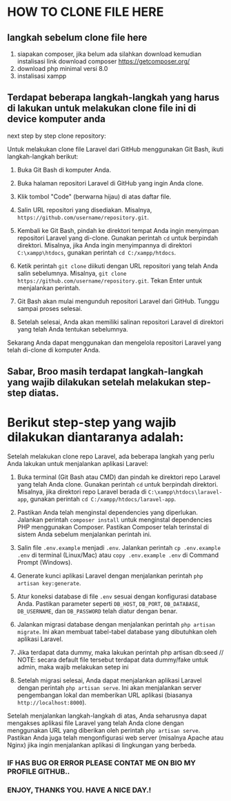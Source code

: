 # HOW TO CLONE FILE HERE

## langkah sebelum clone file here 

1. siapakan composer, jika belum ada silahkan download kemudian instalisasi
   link download composer https://getcomposer.org/
3. download php minimal versi 8.0
4. instalisasi xampp
   
## Terdapat beberapa langkah-langkah yang harus di lakukan untuk melakukan clone file ini di device komputer anda
next step by step clone repository:

Untuk melakukan clone file Laravel dari GitHub menggunakan Git Bash, ikuti langkah-langkah berikut:

1. Buka Git Bash di komputer Anda.

2. Buka halaman repositori Laravel di GitHub yang ingin Anda clone.

3. Klik tombol "Code" (berwarna hijau) di atas daftar file.

4. Salin URL repositori yang disediakan. Misalnya, `https://github.com/username/repository.git`.

5. Kembali ke Git Bash, pindah ke direktori tempat Anda ingin menyimpan repositori Laravel yang di-clone. Gunakan perintah `cd` untuk berpindah direktori. Misalnya, jika Anda ingin menyimpannya di direktori `C:\xampp\htdocs`, gunakan perintah `cd C:/xampp/htdocs`.

6. Ketik perintah `git clone` diikuti dengan URL repositori yang telah Anda salin sebelumnya. Misalnya, `git clone https://github.com/username/repository.git`. Tekan Enter untuk menjalankan perintah.

7. Git Bash akan mulai mengunduh repositori Laravel dari GitHub. Tunggu sampai proses selesai.

8. Setelah selesai, Anda akan memiliki salinan repositori Laravel di direktori yang telah Anda tentukan sebelumnya.

Sekarang Anda dapat menggunakan dan mengelola repositori Laravel yang telah di-clone di komputer Anda.


## Sabar, Broo masih terdapat langkah-langkah yang wajib dilakukan setelah melakukan step-step diatas.
# Berikut step-step yang wajib dilakukan diantaranya adalah: 

Setelah melakukan clone repo Laravel, ada beberapa langkah yang perlu Anda lakukan untuk menjalankan aplikasi Laravel:

1. Buka terminal (Git Bash atau CMD) dan pindah ke direktori repo Laravel yang telah Anda clone. Gunakan perintah `cd` untuk berpindah direktori. Misalnya, jika direktori repo Laravel berada di `C:\xampp\htdocs\laravel-app`, gunakan perintah `cd C:/xampp/htdocs/laravel-app`.

2. Pastikan Anda telah menginstal dependencies yang diperlukan. Jalankan perintah `composer install` untuk menginstal dependencies PHP menggunakan Composer. Pastikan Composer telah terinstal di sistem Anda sebelum menjalankan perintah ini.

3. Salin file `.env.example` menjadi `.env`. Jalankan perintah `cp .env.example .env` di terminal (Linux/Mac) atau `copy .env.example .env` di Command Prompt (Windows).

4. Generate kunci aplikasi Laravel dengan menjalankan perintah `php artisan key:generate`.

5. Atur koneksi database di file `.env` sesuai dengan konfigurasi database Anda. Pastikan parameter seperti `DB_HOST`, `DB_PORT`, `DB_DATABASE`, `DB_USERNAME`, dan `DB_PASSWORD` telah diatur dengan benar.

6. Jalankan migrasi database dengan menjalankan perintah `php artisan migrate`. Ini akan membuat tabel-tabel database yang dibutuhkan oleh aplikasi Laravel.
7. Jika terdapat data dummy, maka lakukan perintah php artisan db:seed
   // NOTE: secara default file tersebut terdapat data dummy/fake untuk admin, maka wajib melakukan  setep ini

9. Setelah migrasi selesai, Anda dapat menjalankan aplikasi Laravel dengan perintah `php artisan serve`. Ini akan menjalankan server pengembangan lokal dan memberikan URL aplikasi (biasanya `http://localhost:8000`).

Setelah menjalankan langkah-langkah di atas, Anda seharusnya dapat mengakses aplikasi file Laravel yang telah Anda clone dengan menggunakan URL yang diberikan oleh perintah `php artisan serve`. Pastikan Anda juga telah mengonfigurasi web server (misalnya Apache atau Nginx) jika ingin menjalankan aplikasi di lingkungan yang berbeda.

### IF HAS BUG OR ERROR PLEASE CONTAT ME ON BIO MY PROFILE GITHUB..
### ENJOY, THANKS YOU. HAVE A NICE DAY.! ###
